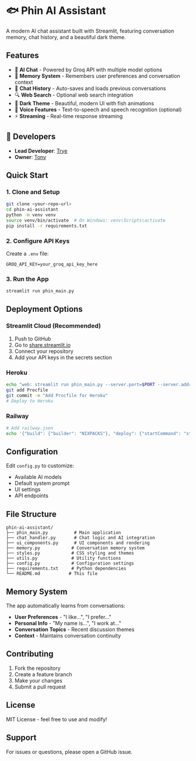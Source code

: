 # 🐟 Phin AI Assistant

A modern AI chat assistant built with Streamlit, featuring conversation memory, chat history, and a beautiful dark theme.

## Features

- 🤖 **AI Chat** - Powered by Groq API with multiple model options
- 🧠 **Memory System** - Remembers user preferences and conversation context
- 💬 **Chat History** - Auto-saves and loads previous conversations
- 🔍 **Web Search** - Optional web search integration
- 🎨 **Dark Theme** - Beautiful, modern UI with fish animations
- 🎤 **Voice Features** - Text-to-speech and speech recognition (optional)
- ⚡ **Streaming** - Real-time response streaming

## 👥 Developers

- **Lead Developer**: [Trye](https://github.com/ltrye)
- **Owner**: [Tony](https://github.com/tonyt120214)

## Quick Start

### 1. Clone and Setup
```bash
git clone <your-repo-url>
cd phin-ai-assistant
python -m venv venv
source venv/bin/activate  # On Windows: venv\Scripts\activate
pip install -r requirements.txt
```

### 2. Configure API Keys
Create a `.env` file:
```env
GROQ_API_KEY=your_groq_api_key_here
```

### 3. Run the App
```bash
streamlit run phin_main.py
```

## Deployment Options

### Streamlit Cloud (Recommended)
1. Push to GitHub
2. Go to [share.streamlit.io](https://share.streamlit.io)
3. Connect your repository
4. Add your API keys in the secrets section

### Heroku
```bash
echo "web: streamlit run phin_main.py --server.port=$PORT --server.address=0.0.0.0" > Procfile
git add Procfile
git commit -m "Add Procfile for Heroku"
# Deploy to Heroku
```

### Railway
```bash
# Add railway.json
echo '{"build": {"builder": "NIXPACKS"}, "deploy": {"startCommand": "streamlit run phin_main.py --server.port=$PORT --server.address=0.0.0.0"}}' > railway.json
```

## Configuration

Edit `config.py` to customize:
- Available AI models
- Default system prompt
- UI settings
- API endpoints

## File Structure

```
phin-ai-assistant/
├── phin_main.py          # Main application
├── chat_handler.py       # Chat logic and AI integration
├── ui_components.py      # UI components and rendering
├── memory.py            # Conversation memory system
├── styles.py            # CSS styling and themes
├── utils.py             # Utility functions
├── config.py            # Configuration settings
├── requirements.txt     # Python dependencies
└── README.md           # This file
```

## Memory System

The app automatically learns from conversations:
- **User Preferences** - "I like...", "I prefer..."
- **Personal Info** - "My name is...", "I work at..."
- **Conversation Topics** - Recent discussion themes
- **Context** - Maintains conversation continuity

## Contributing

1. Fork the repository
2. Create a feature branch
3. Make your changes
4. Submit a pull request

## License

MIT License - feel free to use and modify!

## Support

For issues or questions, please open a GitHub issue.

